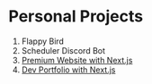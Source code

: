 # Personal Projects

1. Flappy Bird
2. Scheduler Discord Bot
3. [Premium Website with Next.js](Premium-Website-with-Nextjs.md)
4. [Dev Portfolio with Next.js](/Projects/Dev-Portfolio-with-Nextjs.md) 